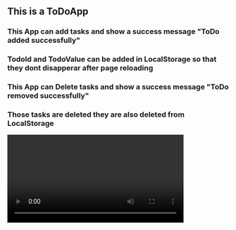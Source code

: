 <h2>This is a ToDoApp</h2>
<h3>This App can add tasks and show a success message "ToDo added successfully"</h3>
<h3>TodoId and TodoValue can be  added in LocalStorage so that they dont disapperar after page reloading </h3>
<h3>This App can Delete tasks and show a success message "ToDo removed successfully" </h3>
<h3>Those tasks are deleted they are also deleted from LocalStorage </h3>
<video controls width="400">
  <source src=""C:\Users\My System\OneDrive\Videos\Screen Recordings\Screen Recording 2025-01-14 172527.mp4"" type="video/mp4">
  Your browser does not support the video tag.
</video>



